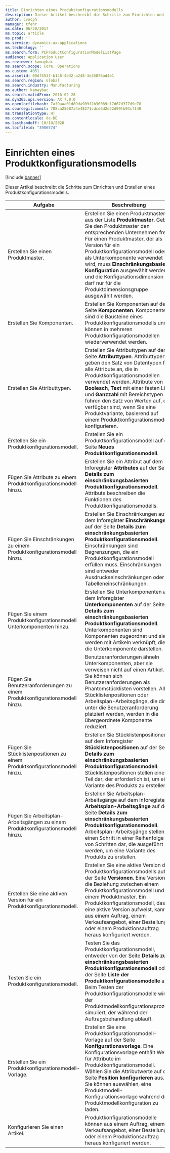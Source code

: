 ```yaml
---
title: Einrichten eines Produktkonfigurationsmodells
description: Dieser Artikel beschreibt die Schritte zum Einrichten und Erstellen eines Produktkonfigurationsmodells.
author: cvocph
manager: tfehr
ms.date: 06/20/2017
ms.topic: article
ms.prod: ''
ms.service: dynamics-ax-applications
ms.technology: ''
ms.search.form: PCProductConfigurationModelListPage
audience: Application User
ms.reviewer: kamaybac
ms.search.scope: Core, Operations
ms.custom: 4051
ms.assetid: 00df5537-b148-4e32-a248-3e35876ad4e1
ms.search.region: Global
ms.search.industry: Manufacturing
ms.author: kamaybac
ms.search.validFrom: 2016-02-28
ms.dyn365.ops.version: AX 7.0.0
ms.openlocfilehash: 7af9aaa01d89da909f2b30089c17d67d377d9e78
ms.sourcegitcommit: 708ca25687a4e48271cdcd6d2d22d99fb94cf140
ms.translationtype: HT
ms.contentlocale: de-DE
ms.lasthandoff: 10/10/2020
ms.locfileid: "3986574"
---
```

# <a name="set-up-a-product-configuration-model"></a>Einrichten eines Produktkonfigurationsmodells

[!include [banner](../includes/banner.md)]

Dieser Artikel beschreibt die Schritte zum Einrichten und Erstellen eines Produktkonfigurationsmodells.

| Aufgabe                                                        | Beschreibung                                                                                                                                                                                                                                                                                                                                                                                        |
|-------------------------------------------------------------|----------------------------------------------------------------------------------------------------------------------------------------------------------------------------------------------------------------------------------------------------------------------------------------------------------------------------------------------------------------------------------------------------|
| Erstellen Sie einen Produktmaster.                                    | Erstellen Sie einen Produktmaster aus der Liste **Produktmaster**. Geben Sie den Produktmaster den entsprechenden Unternehmen frei. Für einen Produktmaster, der als Version für ein Produktkonfigurationsmodell oder als Unterkomponente verwendet wird, muss **Einschränkungsbasierte Konfiguration** ausgewählt werden, und die Konfigurationsdimension darf nur für die Produktdimensionsgruppe ausgewählt werden. |
| Erstellen Sie Komponenten.                                          | Erstellen Sie Komponenten auf der Seite **Komponenten**. Komponenten sind die Bausteine eines Produktkonfigurationsmodells und können in mehreren Produktkonfigurationsmodellen wiederverwendet werden.                                                                                                                                                                                                                      |
| Erstellen Sie Attributtypen.                                     | Erstellen Sie Attributtypen auf der Seite **Attributtypen**. Attributtypen geben den Satz von Datentypen für alle Attribute an, die in Produktkonfigurationsmodellen verwendet werden. Attribute von **Boolesch**, **Text** mit einer festen Liste und **Ganzzahl** mit Bereichstypen führen den Satz von Werten auf, die verfügbar sind, wenn Sie eine Produktvariante, basierend auf einem Produktkonfigurationsmodell, konfigurieren.       |
| Erstellen Sie ein Produktkonfigurationsmodell.                       | Erstellen Sie ein Produktkonfigurationsmodell auf der Seite **Neues Produktkonfigurationsmodell**.                                                                                                                                                                                                                                                                                                              |
| Fügen Sie Attribute zu einem Produktkonfigurationsmodell hinzu.            | Erstellen Sie ein Attribut auf dem Inforegister **Attributes** auf der Seite **Details zum einschränkungsbasierten Produktkonfigurationsmodell**. Attribute beschreiben die Funktionen des Produktkonfigurationsmodells.                                                                                                                                                                                                       |
| Fügen Sie Einschränkungen zu einem Produktkonfigurationsmodell hinzu.           | Erstellen Sie Einschränkungen auf dem Inforegister **Einschränkungen** auf der Seite **Details zum einschränkungsbasierten Produktkonfigurationsmodell**. Einschränkungen sind Begrenzungen, die ein Produktkonfigurationsmodell erfüllen muss. Einschränkungen sind entweder Ausdruckseinschränkungen oder Tabelleneinschränkungen.                                                                                                                                 |
| Fügen Sie einem Produktkonfigurationsmodell Unterkomponenten hinzu.         | Erstellen Sie Unterkomponenten auf dem Inforegister **Unterkomponenten** auf der Seite **Details zum einschränkungsbasierten Produktkonfigurationsmodell**. Unterkomponenten sind Komponenten zugeordnet und sie werden mit Artikeln verknüpft, die die Unterkomponente darstellen.                                                                                                                                                                       |
| Fügen Sie Benutzeranforderungen zu einem Produktkonfigurationsmodell hinzu.     | Benutzeranforderungen ähneln Unterkomponenten, aber sie verweisen nicht auf einen Artikel. Sie können sich Benutzeranforderungen als Phantomstücklisten vorstellen. Alle Stücklistenpositionen oder Arbeitsplan-Arbeitsgänge, die direkt unter die Benutzeranforderung platziert werden, werden in die übergeordnete Komponente reduziert.                                                                                                                       |
| Fügen Sie Stücklistenpositionen zu einem Produktkonfigurationsmodell hinzu.             | Erstellen Sie Stücklistenpositionen auf dem Inforegister **Stücklistenpositionen** auf der Seite **Details zum einschränkungsbasierten Produktkonfigurationsmodell**. Stücklistenpositionen stellen einen Teil dar, der erforderlich ist, um eine Variante des Produkts zu erstellen.                                                                                                                                                                                                 |
| Fügen Sie Arbeitsplan-Arbeitsgängen zu einem Produktkonfigurationsmodell hinzu.      | Erstellen Sie Arbeitsplan-Arbeitsgänge auf dem Inforegister **Arbeitsplan-Arbeitsgänge** auf der Seite **Details zum einschränkungsbasierten Produktkonfigurationsmodell**. Arbeitsplan-Arbeitsgänge stellen einen Schritt in einer Reihenfolge von Schritten dar, die ausgeführt werden, um eine Variante des Produkts zu erstellen.                                                                                                                                                    |
| Erstellen Sie eine aktiven Version für ein Produktkonfigurationsmodell. | Erstellen Sie eine aktive Version des Produktkonfigurationsmodells auf der Seite **Versionen**. Eine Version ist die Beziehung zwischen einem Produktkonfigurationsmodell und einem Produktmaster. Ein Produktkonfigurationsmodell, das eine aktive Version aufweist, kann aus einem Auftrag, einem Verkaufsangebot, einer Bestellung oder einem Produktionsauftrag heraus konfiguriert werden.                                                               |
| Testen Sie ein Produktkonfigurationsmodell.                         | Testen Sie das Produktkonfigurationsmodell, entweder von der Seite **Details zum einschränkungsbasierten Produktkonfigurationsmodell** oder der Seite **Liste der Produktkonfigurationsmodelle** aus. Beim Testen der Produktkonfigurationsmodelle wird der Produktmodellkonfigurationsprozess simuliert, der während der Auftragsbehandlung abläuft.                                                                                                |
| Erstellen Sie ein Produktkonfigurationsmodell-Vorlage.                | Erstellen Sie eine Produktkonfigurationsmodell-Vorlage auf der Seite **Konfigurationsvorlage**. Eine Konfigurationsvorlage enthält Werte für Attribute im Produktkonfigurationsmodell. Wählen Sie die Attributwerte auf der Seite **Position konfigurieren** aus. Sie können auswählen, eine Produktmodell-Konfigurationsvorlage während der Produktmodellkonfiguration zu laden.                                                   |
| Konfigurieren Sie einen Artikel.                                          | Produktkonfigurationsmodelle können aus einem Auftrag, einem Verkaufsangebot, einer Bestellung oder einem Produktionsauftrag heraus konfiguriert werden.                                                                                                                                                                                                                                                                           |





